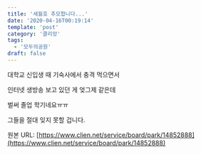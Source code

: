 ```yaml
---
title: '세월호 추모합니다...'
date: '2020-04-16T00:19:14'
template: 'post'
category: '클리앙'
tags: 
  - '모두의공원'
draft: false
---
```


대학교 신입생 때 기숙사에서 충격 먹으면서

인터넷 생방송 보고 있던 게 엊그제 같은데

벌써 졸업 학기네요ㅠㅠ

그들을 절대 잊지 못할 겁니다.

원본 URL: [https://www.clien.net/service/board/park/14852888](https://www.clien.net/service/board/park/14852888)